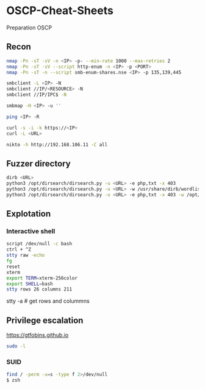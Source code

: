 # OSCP-Cheat-Sheets
Preparation OSCP

## Recon
```bash
nmap -Pn -sT -sV -n <IP> -p- --min-rate 1000 --max-retries 2
nmap -Pn -sT -sV --script http-enum -n <IP> -p <PORT> 
nmap -Pn -sT -n --script smb-enum-shares.nse <IP> -p 135,139,445
```
```bash
smbclient -L <IP> -N
smbclient //IP/<RESOURCE> -N
smbclient //IP/IPC$ -N
```
```bash
smbmap -H <IP> -u ''
```
```bash
ping <IP> -R
```
```bash
curl -s -i -k https://<IP>
curl -L <URL>
```
```bash
nikto -h http://192.168.106.11 -C all
```

## Fuzzer directory
```bash
dirb <URL>
python3 /opt/dirsearch/dirsearch.py -u <URL> -e php,txt -x 403
python3 /opt/dirsearch/dirsearch.py -u <URL> -w /usr/share/dirb/wordlists/big.txt -e php,txt
python3 /opt/dirsearch/dirsearch.py -u <URL> -e php,txt -x 403 -w /opt/SecLists/Discovery/Web-Content/directory-list-2.3-medium.txt
```

## Explotation

### Interactive shell
```bash
script /dev/null -c bash
ctrl + ^Z
stty raw -echo
fg
reset
xterm
export TERM=xterm-256color
export SHELL=bash
stty rows 26 columns 211
```
stty -a # get rows and colummns



 
## Privilege escalation
https://gtfobins.github.io
```bash
sudo -l
```
### SUID
```bash
find / -perm -u=s -type f 2>/dev/null
$ zsh
```

